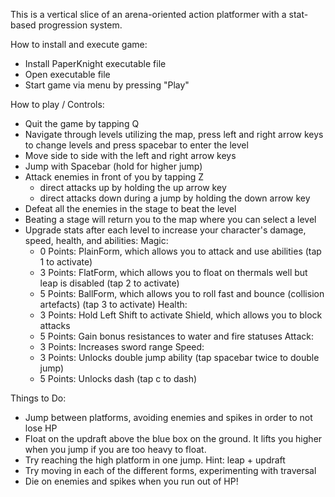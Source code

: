 This is a vertical slice of an arena-oriented action platformer with a stat-based progression system.

How to install and execute game: 
 - Install PaperKnight executable file
 - Open executable file
 - Start game via menu by pressing "Play"

How to play / Controls: 
 - Quit the game by tapping Q
 - Navigate through levels utilizing the map, press left and right arrow keys to change levels and press spacebar to enter the level
 - Move side to side with the left and right arrow keys
 - Jump with Spacebar (hold for higher jump)
 - Attack enemies in front of you by tapping Z
	- direct attacks up by holding the up arrow key
	- direct attacks down during a jump by holding the down arrow key
 - Defeat all the enemies in the stage to beat the level
 - Beating a stage will return you to the map where you can select a level
 - Upgrade stats after each level to increase your character's damage, speed, health, and abilities:
	Magic:
	 - 0 Points: PlainForm, which allows you to attack and use abilities (tap 1 to activate)
	 - 3 Points: FlatForm, which allows you to float on thermals well but leap is disabled (tap 2 to activate)
	 - 5 Points: BallForm, which allows you to roll fast and bounce (collision artefacts) (tap 3 to activate)
	Health:
	 - 3 Points: Hold Left Shift to activate Shield, which allows you to block attacks
	 - 5 Points: Gain bonus resistances to water and fire statuses
	Attack: 
	 - 3 Points: Increases sword range
	Speed: 
	 - 3 Points: Unlocks double jump ability (tap spacebar twice to double jump)
	 - 5 Points: Unlocks dash (tap c to dash)

Things to Do:
 - Jump between platforms, avoiding enemies and spikes in order to not lose HP
 - Float on the updraft above the blue box on the ground. It lifts you higher when you jump if you are too heavy to float.
 - Try reaching the high platform in one jump. Hint: leap + updraft
 - Try moving in each of the different forms, experimenting with traversal
 - Die on enemies and spikes when you run out of HP!
